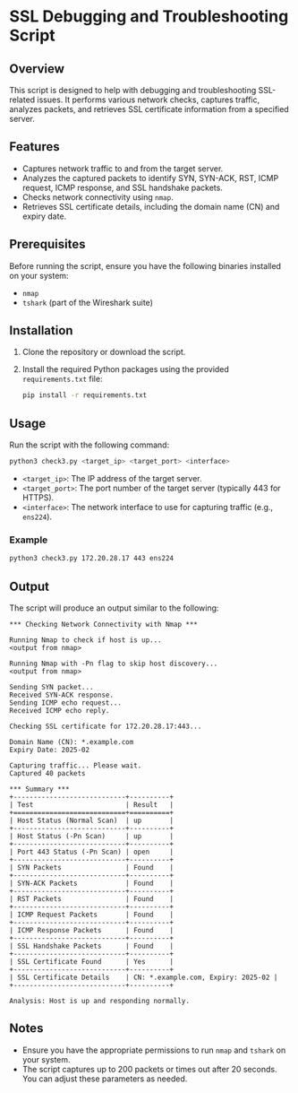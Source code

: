 # SSL Debugging and Troubleshooting Script

## Overview

This script is designed to help with debugging and troubleshooting SSL-related issues. It performs various network checks, captures traffic, analyzes packets, and retrieves SSL certificate information from a specified server.

## Features

- Captures network traffic to and from the target server.
- Analyzes the captured packets to identify SYN, SYN-ACK, RST, ICMP request, ICMP response, and SSL handshake packets.
- Checks network connectivity using `nmap`.
- Retrieves SSL certificate details, including the domain name (CN) and expiry date.

## Prerequisites

Before running the script, ensure you have the following binaries installed on your system:

- `nmap`
- `tshark` (part of the Wireshark suite)

## Installation

1. Clone the repository or download the script.

2. Install the required Python packages using the provided `requirements.txt` file:

    ```bash
    pip install -r requirements.txt
    ```

## Usage

Run the script with the following command:

```bash
python3 check3.py <target_ip> <target_port> <interface>
```

- `<target_ip>`: The IP address of the target server.
- `<target_port>`: The port number of the target server (typically 443 for HTTPS).
- `<interface>`: The network interface to use for capturing traffic (e.g., `ens224`).

### Example

```bash
python3 check3.py 172.20.28.17 443 ens224
```

## Output

The script will produce an output similar to the following:

```plaintext
*** Checking Network Connectivity with Nmap ***

Running Nmap to check if host is up...
<output from nmap>

Running Nmap with -Pn flag to skip host discovery...
<output from nmap>

Sending SYN packet...
Received SYN-ACK response.
Sending ICMP echo request...
Received ICMP echo reply.

Checking SSL certificate for 172.20.28.17:443...

Domain Name (CN): *.example.com
Expiry Date: 2025-02

Capturing traffic... Please wait.
Captured 40 packets

*** Summary ***
+----------------------------+----------+
| Test                       | Result   |
+============================+==========+
| Host Status (Normal Scan)  | up       |
+----------------------------+----------+
| Host Status (-Pn Scan)     | up       |
+----------------------------+----------+
| Port 443 Status (-Pn Scan) | open     |
+----------------------------+----------+
| SYN Packets                | Found    |
+----------------------------+----------+
| SYN-ACK Packets            | Found    |
+----------------------------+----------+
| RST Packets                | Found    |
+----------------------------+----------+
| ICMP Request Packets       | Found    |
+----------------------------+----------+
| ICMP Response Packets      | Found    |
+----------------------------+----------+
| SSL Handshake Packets      | Found    |
+----------------------------+----------+
| SSL Certificate Found      | Yes      |
+----------------------------+----------+
| SSL Certificate Details    | CN: *.example.com, Expiry: 2025-02 |
+----------------------------+----------+

Analysis: Host is up and responding normally.
```

## Notes

- Ensure you have the appropriate permissions to run `nmap` and `tshark` on your system.
- The script captures up to 200 packets or times out after 20 seconds. You can adjust these parameters as needed.
